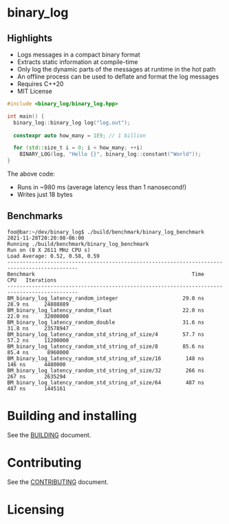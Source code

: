 # binary_log

## Highlights

* Logs messages in a compact binary format
* Extracts static information at compile-time
* Only log the dynamic parts of the messages at runtime in the hot path
* An offline process can be used to deflate and format the log messages
* Requires C++20
* MIT License

```cpp
#include <binary_log/binary_log.hpp>

int main() {
  binary_log::binary_log log("log.out");
  
  constexpr auto how_many = 1E9; // 1 billion

  for (std::size_t i = 0; i < how_many; ++i)
    BINARY_LOG(log, "Hello {}", binary_log::constant("World"));
}
```

The above code:
* Runs in ~980 ms (average latency less than 1 nanosecond!)
* Writes just 18 bytes

## Benchmarks

```console
foo@bar:~/dev/binary_log$ ./build/benchmark/binary_log_benchmark
2021-11-28T20:20:08-06:00
Running ./build/benchmark/binary_log_benchmark
Run on (8 X 2611 MHz CPU s)
Load Average: 0.52, 0.58, 0.59
---------------------------------------------------------------------------------------------
Benchmark                                                   Time             CPU   Iterations
---------------------------------------------------------------------------------------------
BM_binary_log_latency_random_integer                     29.0 ns         28.9 ns     24888889
BM_binary_log_latency_random_float                       22.0 ns         22.0 ns     32000000
BM_binary_log_latency_random_double                      31.6 ns         31.8 ns     23578947
BM_binary_log_latency_random_std_string_of_size/4        57.7 ns         57.2 ns     11200000
BM_binary_log_latency_random_std_string_of_size/8        85.6 ns         85.4 ns      8960000
BM_binary_log_latency_random_std_string_of_size/16        148 ns          146 ns      4480000
BM_binary_log_latency_random_std_string_of_size/32        266 ns          267 ns      2635294
BM_binary_log_latency_random_std_string_of_size/64        487 ns          487 ns      1445161
```

# Building and installing

See the [BUILDING](BUILDING.md) document.

# Contributing

See the [CONTRIBUTING](CONTRIBUTING.md) document.

# Licensing

<!--
Please go to https://choosealicense.com/ and choose a license that fits your
needs. GNU GPLv3 is a pretty nice option ;-)
-->
